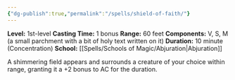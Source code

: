 ```yaml
---
{"dg-publish":true,"permalink":"/spells/shield-of-faith/"}
---
```


**Level:** 1st-level
**Casting Time:** 1 bonus
**Range:** 60 feet
**Components:** V, S, M (a small parchment with a bit of holy text written on it)
**Duration:** 10 minute (Concentration)
**School:** [[Spells/Schools of Magic/Abjuration\|Abjuration]]

A shimmering field appears and surrounds a creature of your choice within range, granting it a +2 bonus to AC for the duration.